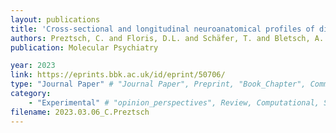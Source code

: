 ```yaml
---
layout: publications
title: 'Cross-sectional and longitudinal neuroanatomical profiles of distinct clinical (adaptive) outcomes in autism'
authors: Preztsch, C. and Floris, D.L. and Schäfer, T. and Bletsch, A. and Gurr, C. and Lombardo, M.V. and Chatham, C.H. and Tillmann, J. and Charman, T. and Arenella, M. and Jones, Emily J.H. and Ambrosino, S. and Bourgeron, T. and Dumas, G. and Cliquet, F. and Leblond, C.S. and Loth, E. and Oakley, B. and Buitelaar, J.K. and Baron-Cohen, S. and Beckmann, C.F. and Persico, A.M. and Banaschewski, T. and Durston, S. and Freitag, C.M. and Murphy, D.G.M. and Ecker, C
publication: Molecular Psychiatry

year: 2023
link: https://eprints.bbk.ac.uk/id/eprint/50706/
type: "Journal Paper" # "Journal Paper", Preprint, "Book_Chapter", Comment, "Poster_Conference"
category: 
    - "Experimental" # "opinion_perspectives", Review, Computational, Social Cognitive and Affective Neuroscience, Experimental
filename: 2023.03.06_C.Preztsch
---
```

